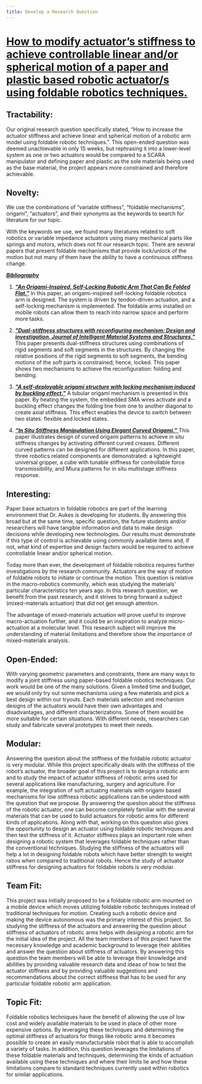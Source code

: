```yaml
---
title: Develop a Research Question
---
```


# [How to modify actuator’s stiffness to achieve controllable linear and/or spherical motion of a paper and plastic based robotic actuator/s using foldable robotics techniques.](https://notebooks.gesis.org/binder/jupyter/user/cvignola95-cvignola95.github.io-tn3usagh/notebooks/Research%20Question%20Proposal%20Team%207.ipynb)

## Tractability:

Our original research question specifically stated, “How to increase the actuator stiffness and achieve linear and spherical motion of a robotic arm model using foldable robotic techniques.”.  This open-ended question was deemed unachievable in only 15 weeks, but rephrasing it into a lower-level system as one or two actuators would be compared to a SCARA manipulator and defining paper  and plastic as the sole materials being used as the base material, the project appears more constrained and therefore achievable. 

## Novelty:

We use the combinations of “variable stiffness”, “foldable mechanisms”, origami”, “actuators”, and their synonyms as the keywords to search for literature for our topic.

With the keywords we use, we found many literatures related to soft robotics or variable impedance actuators using many mechanical parts like springs and motors, which does not fit our research topic. There are several papers that present foldable mechanisms that provide lock/unlock of the motion but not many of them have the ability to have a continuous stiffness change. 

[**_Bibliography_**](/bibliography)

1. [**_“An Origami-Inspired, Self-Locking Robotic Arm That Can Be Folded Flat.”_**](https://robotics.sciencemag.org/content/3/16/eaar2915/tab-pdf)
In this paper, an origami-inspired self-locking foldable robotics arm is designed. The system is driven by tendon-driven actuation, and a self-locking mechanism is implemented. The foldable arms installed on mobile robots can allow them to reach into narrow space and perform more tasks.

1. [**_"Dual-stiffness structures with reconfiguring mechanism: Design and investigation. Journal of Intelligent Material Systems and Structures."_**](https://journals.sagepub.com/doi/full/10.1177/1045389x15577642?casa_token=RLMsBITAkecAAAAA%3Ay9aj_sNHRRT8XTQQGwMcCgQD4r3TLM6ZRac4GBO8vP2MoBcgVqpXWnK-vfV6myrXMrbZKxW223Y)
This paper presents dual-stiffness structures using combinations of rigid segments and soft segments in the structures. By changing the relative positions of the rigid segments to soft segments, the bending motions of the soft parts is constrained; hence, locked. This paper shows two mechanisms to achieve the reconfiguration: folding and bending.

1. [**_"A self-deployable origami structure with locking mechanism induced by buckling effect."_**](https://ieeexplore.ieee.org/document/7139635)
A tubular origami mechanism is presented in this paper. By heating the system, the embedded SMA wires activate and a buckling effect changes the folding line from one to another diagonal to create axial stiffness. This effect enables the device to switch between two states: flexible and locked states.

1. [**_“In Situ Stiffness Manipulation Using Elegant Curved Origami.”_** ](https://advances.sciencemag.org/content/advances/6/47/eabe2000.full.pdf)
This paper illustrates design of curved origami patterns to achieve in situ stiffness changes by activating different curved creases. Different curved patterns can be designed for different applications. In this paper, three robotics related components are demonstrated: a lightweight universal gripper, a cube with tunable stiffness for controllable force transmissibility, and Miura patterns for in situ multistage stiffness response.

## Interesting:
Paper base actuators in foldable robotics are part of the learning environment that Dr. Aukes is developing for students. By answering this broad but at the same time, specific question, the future students and/or researchers will have tangible information and data to make design decisions while developing new technologies. Our results must demonstrate if this type of control is achievable using commonly available items and, if not, what kind of expertise and design factors would be required to achieve controllable linear and/or spherical motion.

Today more than ever, the development of foldable robotics requires further investigations by the research community. Actuators are the way of motion of foldable robots to initiate or continue the motion. This question is relative in the macro-robotics community, which was studying the materials' particular characteristics ten years ago. In this research question, we benefit from the past research, and it strives to bring forward a subject (mixed-materials actuation) that did not get enough attention.

The advantage of mixed-materials actuation will prove useful to improve macro-actuation further, and it could be an inspiration to analyze micro-actuation at a molecular level. This research subject will improve the understanding of material limitations and therefore show the importance of mixed-materials analysis.

## Open-Ended:

With varying geometric parameters and constraints, there are many ways to modify a joint stiffness using paper-based foldable robotics techniques. Our work would be one of the many solutions. Given a limited time and budget, we would only try out some mechanisms using a few materials and pick a best design within our tryouts. Each materials selection and mechanism designs of the actuators would have their own advantages and disadvantages, and different characterizations. Some of them would be more suitable for certain situations. With different needs, researchers can study and fabricate several prototypes to meet their needs.

## Modular:

Answering the question about the stiffness of the foldable robotic actuator is very modular. While this project specifically deals with the stiffness of the robot’s actuator, the broader goal of this project is to design a robotic arm and to study the impact of actuator stiffness of robotic arms used for several applications like manufacturing, surgery and agriculture. For example, the integration of soft actuating materials with origami based mechanisms for low stiffness robotic applications can be understood with the question that we propose. By answering the question about the stiffness of the robotic actuator, one can become completely familiar with the several materials that can be used to build actuators for robotic arms for different kinds of applications. Along with that, working on this question also gives the opportunity to design an actuator using foldable robotic techniques and then test the stiffness of it. Actuator stiffness plays an important role when designing a robotic system that leverages foldable techniques rather than the conventional techniques. Studying the stiffness of the actuators will help a lot in designing foldable robots which have better strength to weight ratios when compared to traditional robots. Hence the study of actuator stiffness for designing actuators for foldable robots is very modular.

## Team Fit:

This project was initially proposed to be a foldable robotic arm mounted on a mobile device which moves utilizing foldable robotic techniques instead of traditional techniques for motion. Creating such a robotic device and making the device autonomous was the primary interest of this project. So studying the stiffness of the actuators and answering the question about stiffness of actuators of robotic arms helps with designing a robotic arm for the initial idea of the project. All the team members of this project have the necessary knowledge and academic background to leverage their abilities and answer the question about stiffness of actuators. By answering this question the team members will be able to leverage their knowledge and abilities by providing valuable research data and ideas of how to test the actuator stiffness and by providing valuable suggestions and recommendations about the correct stiffness that has to be used for any particular foldable robotic arm application.

## Topic Fit:

Foldable robotics techniques have the benefit of allowing the use of low cost and widely available materials to be used in place of other more expensive options. By leveraging these techniques and determining the optimal stiffness of actuators for things like robotic arms it becomes possible to create an easily manufacturable robot that is able to accomplish a variety of tasks. In addition, this question leverages the limitations of these foldable materials and techniques, determining the kinds of actuation available using these techniques and where their limits lie and how these limitations compare to standard techniques currently used within robotics for similar applications.
